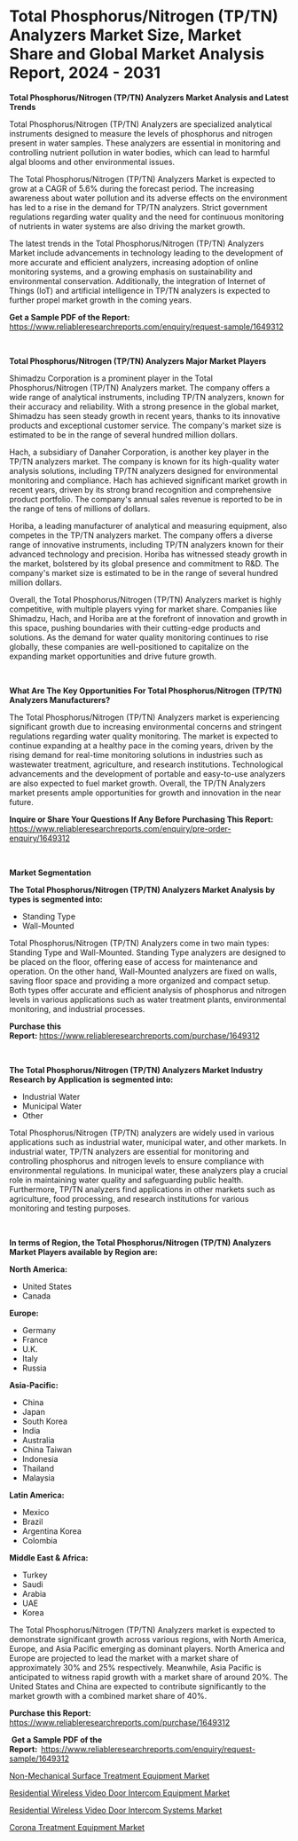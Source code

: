 <p><h1>Total Phosphorus/Nitrogen (TP/TN) Analyzers Market Size, Market Share and Global Market Analysis Report, 2024 - 2031</h1></p><p><strong>Total Phosphorus/Nitrogen (TP/TN) Analyzers Market Analysis and Latest Trends</strong></p>
<p><p>Total Phosphorus/Nitrogen (TP/TN) Analyzers are specialized analytical instruments designed to measure the levels of phosphorus and nitrogen present in water samples. These analyzers are essential in monitoring and controlling nutrient pollution in water bodies, which can lead to harmful algal blooms and other environmental issues.</p><p>The Total Phosphorus/Nitrogen (TP/TN) Analyzers Market is expected to grow at a CAGR of 5.6% during the forecast period. The increasing awareness about water pollution and its adverse effects on the environment has led to a rise in the demand for TP/TN analyzers. Strict government regulations regarding water quality and the need for continuous monitoring of nutrients in water systems are also driving the market growth.</p><p>The latest trends in the Total Phosphorus/Nitrogen (TP/TN) Analyzers Market include advancements in technology leading to the development of more accurate and efficient analyzers, increasing adoption of online monitoring systems, and a growing emphasis on sustainability and environmental conservation. Additionally, the integration of Internet of Things (IoT) and artificial intelligence in TP/TN analyzers is expected to further propel market growth in the coming years.</p></p>
<p><strong>Get a Sample PDF of the Report:&nbsp;</strong> <a href="https://www.reliableresearchreports.com/enquiry/request-sample/1649312">https://www.reliableresearchreports.com/enquiry/request-sample/1649312</a></p>
<p>&nbsp;</p>
<p><strong>Total Phosphorus/Nitrogen (TP/TN) Analyzers Major Market Players</strong></p>
<p><p>Shimadzu Corporation is a prominent player in the Total Phosphorus/Nitrogen (TP/TN) Analyzers market. The company offers a wide range of analytical instruments, including TP/TN analyzers, known for their accuracy and reliability. With a strong presence in the global market, Shimadzu has seen steady growth in recent years, thanks to its innovative products and exceptional customer service. The company's market size is estimated to be in the range of several hundred million dollars.</p><p>Hach, a subsidiary of Danaher Corporation, is another key player in the TP/TN analyzers market. The company is known for its high-quality water analysis solutions, including TP/TN analyzers designed for environmental monitoring and compliance. Hach has achieved significant market growth in recent years, driven by its strong brand recognition and comprehensive product portfolio. The company's annual sales revenue is reported to be in the range of tens of millions of dollars.</p><p>Horiba, a leading manufacturer of analytical and measuring equipment, also competes in the TP/TN analyzers market. The company offers a diverse range of innovative instruments, including TP/TN analyzers known for their advanced technology and precision. Horiba has witnessed steady growth in the market, bolstered by its global presence and commitment to R&D. The company's market size is estimated to be in the range of several hundred million dollars.</p><p>Overall, the Total Phosphorus/Nitrogen (TP/TN) Analyzers market is highly competitive, with multiple players vying for market share. Companies like Shimadzu, Hach, and Horiba are at the forefront of innovation and growth in this space, pushing boundaries with their cutting-edge products and solutions. As the demand for water quality monitoring continues to rise globally, these companies are well-positioned to capitalize on the expanding market opportunities and drive future growth.</p></p>
<p>&nbsp;</p>
<p><strong>What Are The Key Opportunities For Total Phosphorus/Nitrogen (TP/TN) Analyzers Manufacturers?</strong></p>
<p><p>The Total Phosphorus/Nitrogen (TP/TN) Analyzers market is experiencing significant growth due to increasing environmental concerns and stringent regulations regarding water quality monitoring. The market is expected to continue expanding at a healthy pace in the coming years, driven by the rising demand for real-time monitoring solutions in industries such as wastewater treatment, agriculture, and research institutions. Technological advancements and the development of portable and easy-to-use analyzers are also expected to fuel market growth. Overall, the TP/TN Analyzers market presents ample opportunities for growth and innovation in the near future.</p></p>
<p><strong>Inquire or Share Your Questions If Any Before Purchasing This Report:</strong> <a href="https://www.reliableresearchreports.com/enquiry/pre-order-enquiry/1649312">https://www.reliableresearchreports.com/enquiry/pre-order-enquiry/1649312</a></p>
<p>&nbsp;</p>
<p><strong>Market Segmentation</strong></p>
<p><strong>The Total Phosphorus/Nitrogen (TP/TN) Analyzers Market Analysis by types is segmented into:</strong></p>
<p><ul><li>Standing Type</li><li>Wall-Mounted</li></ul></p>
<p><p>Total Phosphorus/Nitrogen (TP/TN) Analyzers come in two main types: Standing Type and Wall-Mounted. Standing Type analyzers are designed to be placed on the floor, offering ease of access for maintenance and operation. On the other hand, Wall-Mounted analyzers are fixed on walls, saving floor space and providing a more organized and compact setup. Both types offer accurate and efficient analysis of phosphorus and nitrogen levels in various applications such as water treatment plants, environmental monitoring, and industrial processes.</p></p>
<p><strong>Purchase this Report:&nbsp;</strong><a href="https://www.reliableresearchreports.com/purchase/1649312">https://www.reliableresearchreports.com/purchase/1649312</a></p>
<p>&nbsp;</p>
<p><strong>The Total Phosphorus/Nitrogen (TP/TN) Analyzers Market Industry Research by Application is segmented into:</strong></p>
<p><ul><li>Industrial Water</li><li>Municipal Water</li><li>Other</li></ul></p>
<p><p>Total Phosphorus/Nitrogen (TP/TN) analyzers are widely used in various applications such as industrial water, municipal water, and other markets. In industrial water, TP/TN analyzers are essential for monitoring and controlling phosphorus and nitrogen levels to ensure compliance with environmental regulations. In municipal water, these analyzers play a crucial role in maintaining water quality and safeguarding public health. Furthermore, TP/TN analyzers find applications in other markets such as agriculture, food processing, and research institutions for various monitoring and testing purposes.</p></p>
<p>&nbsp;</p>
<p><strong>In terms of Region, the Total Phosphorus/Nitrogen (TP/TN) Analyzers Market Players available by Region are:</strong></p>
<p>
    <p> <strong> North America: </strong>
        <ul>
            <li>United States</li>
            <li>Canada</li>
        </ul>
        </p> 
    <p> <strong> Europe: </strong>
        <ul>
            <li>Germany</li>
            <li>France</li>
            <li>U.K.</li>
            <li>Italy</li>
            <li>Russia</li>
        </ul>
        </p> 
    <p> <strong> Asia-Pacific: </strong>
        <ul>
            <li>China</li>
            <li>Japan</li>
            <li>South Korea</li>
            <li>India</li>
            <li>Australia</li>
            <li>China Taiwan</li>
            <li>Indonesia</li>
            <li>Thailand</li>
            <li>Malaysia</li>
        </ul>
        </p> 
    <p> <strong> Latin America: </strong>
        <ul>
            <li>Mexico</li>
            <li>Brazil</li>
            <li>Argentina Korea</li>
            <li>Colombia</li>
        </ul>
        </p> 
    <p> <strong> Middle East & Africa: </strong>
        <ul>
            <li>Turkey</li>
            <li>Saudi</li>
            <li>Arabia</li>
            <li>UAE</li>
            <li>Korea</li>
        </ul>
    </p>
    </p>
<p><p>The Total Phosphorus/Nitrogen (TP/TN) Analyzers market is expected to demonstrate significant growth across various regions, with North America, Europe, and Asia Pacific emerging as dominant players. North America and Europe are projected to lead the market with a market share of approximately 30% and 25% respectively. Meanwhile, Asia Pacific is anticipated to witness rapid growth with a market share of around 20%. The United States and China are expected to contribute significantly to the market growth with a combined market share of 40%.</p></p>
<p><strong>Purchase this Report: </strong><a href="https://www.reliableresearchreports.com/purchase/1649312">https://www.reliableresearchreports.com/purchase/1649312</a></p>
<p>&nbsp;<strong>Get a Sample PDF of the Report:&nbsp;&nbsp;</strong><a href="https://www.reliableresearchreports.com/enquiry/request-sample/1649312">https://www.reliableresearchreports.com/enquiry/request-sample/1649312</a></p>
<p><strong></strong></p>
<p><p><a href="https://github.com/vimar16th/Market-Research-Report-List-3/blob/main/non-mechanical-surface-treatment-equipment-market.md">Non-Mechanical Surface Treatment Equipment Market</a></p><p><a href="https://github.com/JameTravis/Market-Research-Report-List-3/blob/main/residential-wireless-video-door-intercom-equipment-market.md">Residential Wireless Video Door Intercom Equipment Market</a></p><p><a href="https://github.com/lataunyatinikmelvin59ilbd0dv/Market-Research-Report-List-1/blob/main/residential-wireless-video-door-intercom-systems-market.md">Residential Wireless Video Door Intercom Systems Market</a></p><p><a href="https://github.com/luckyshygirl/Market-Research-Report-List-3/blob/main/corona-treatment-equipment-market.md">Corona Treatment Equipment Market</a></p></p>